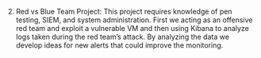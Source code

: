 2.	Red vs Blue Team Project:  This project requires knowledge of pen testing, SIEM, and system administration. First we acting as an offensive red team and exploit a vulnerable VM and then using Kibana to analyze logs taken during the red team’s attack. By analyzing the data we develop ideas for new alerts that could improve the monitoring. 
